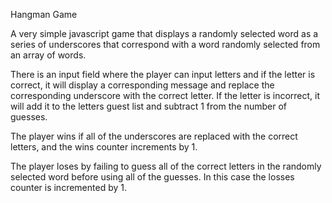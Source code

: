 Hangman Game

A very simple javascript game that displays a randomly selected word as a series of underscores that correspond with a word randomly selected from an array of words. 

There is an input field where the player can input letters and if the letter is correct, it will display a corresponding message and replace the corresponding underscore with the correct letter. If the letter is incorrect, it will add it to the letters guest list and subtract 1 from the number of guesses. 

The player wins if all of the underscores are replaced with the correct letters, and the wins counter increments by 1. 

The player loses by failing to guess all of the correct letters in the randomly selected word before using all of the guesses. In this case the losses counter is incremented by 1.
